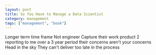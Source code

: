 ```yaml
---
layout: post
title: So You Have to Manage a Data Scientist
category: management
tags: ["management", "book"]
---
```

Longer term time frame
Not engineer
Capture their work product
2 reporting to me over a 3 year period 
their concerns aren't your concerns
Head in the sky
They can't deliver too late in the process